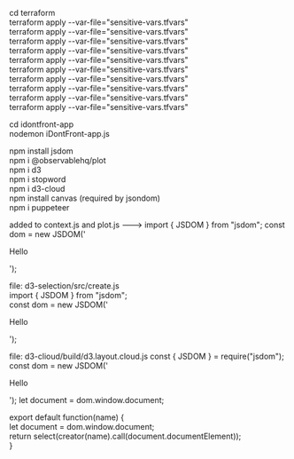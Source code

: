 cd terraform  
terraform apply --var-file="sensitive-vars.tfvars"  
terraform apply --var-file="sensitive-vars.tfvars"  
terraform apply --var-file="sensitive-vars.tfvars"  
terraform apply --var-file="sensitive-vars.tfvars"  
terraform apply --var-file="sensitive-vars.tfvars"  
terraform apply --var-file="sensitive-vars.tfvars"  
terraform apply --var-file="sensitive-vars.tfvars"  
terraform apply --var-file="sensitive-vars.tfvars"  
terraform apply --var-file="sensitive-vars.tfvars"  
terraform apply --var-file="sensitive-vars.tfvars"  

cd idontfront-app   
nodemon iDontFront-app.js   
  
  
npm install jsdom  
npm i @observablehq/plot  
npm i d3  
npm i stopword  
npm i d3-cloud  
npm install canvas  (required by jsondom)  
npm i puppeteer  
  
  
  
added to context.js and plot.js --->
import { JSDOM } from "jsdom";
const dom = new JSDOM('<!DOCTYPE html><p>Hello</p>');


file: d3-selection/src/create.js  
import { JSDOM } from "jsdom";  
const dom = new JSDOM('<!DOCTYPE html><p>Hello</p>');  

file: d3-clioud/build/d3.layout.cloud.js
const { JSDOM } = require("jsdom");
const dom = new JSDOM('<!DOCTYPE html><p>Hello</p>');
let document = dom.window.document;

export default function(name) {  
  let document = dom.window.document;  
  return select(creator(name).call(document.documentElement));  
}  
